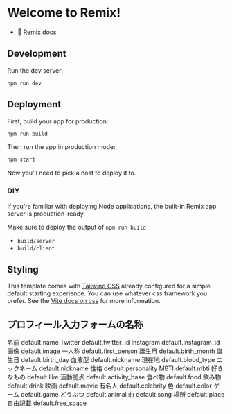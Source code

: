 # Welcome to Remix!

- 📖 [Remix docs](https://remix.run/docs)

## Development

Run the dev server:

```shellscript
npm run dev
```

## Deployment

First, build your app for production:

```sh
npm run build
```

Then run the app in production mode:

```sh
npm start
```

Now you'll need to pick a host to deploy it to.

### DIY

If you're familiar with deploying Node applications, the built-in Remix app server is production-ready.

Make sure to deploy the output of `npm run build`

- `build/server`
- `build/client`

## Styling

This template comes with [Tailwind CSS](https://tailwindcss.com/) already configured for a simple default starting experience. You can use whatever css framework you prefer. See the [Vite docs on css](https://vitejs.dev/guide/features.html#css) for more information.


##  プロフィール入力フォームの名称
名前 default.name
Twitter default.twitter_id
Instagram default.instagram_id
画像 default.image
一人称 default.first_person
誕生月 default.birth_month
誕生日 default.birth_day
血液型 default.nickname
現在地 default.blood_type
ニックネーム default.nickname
性格 default.personality
MBTI default.mbti
好きなもの default.like
活動拠点 default.activity_base
食べ物 default.food
飲み物 default.drink
映画 default.movie
有名人 default.celebrity
色 default.color
ゲーム default.game
どうぶつ default.animal
曲 default.song
場所 default.place
自由記載 default.free_space
